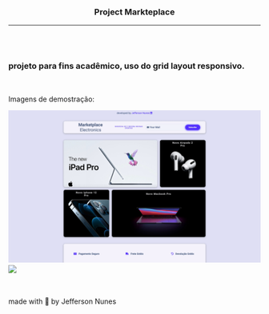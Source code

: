 <h3 align="center">Project Markteplace</h3>

---
<br/>
<br/>

### projeto para fins acadêmico, uso do grid layout responsivo.

<br/>
<p>Imagens de demostração:</p>

<img src="assets/img/laptop-capture.jpeg">
<br />
<img align="center" src="assets/img/smartphone-capture.gif" width="auto" height="400px">

<br/>
<br/>
<br/>

made with 💜 by Jefferson Nunes